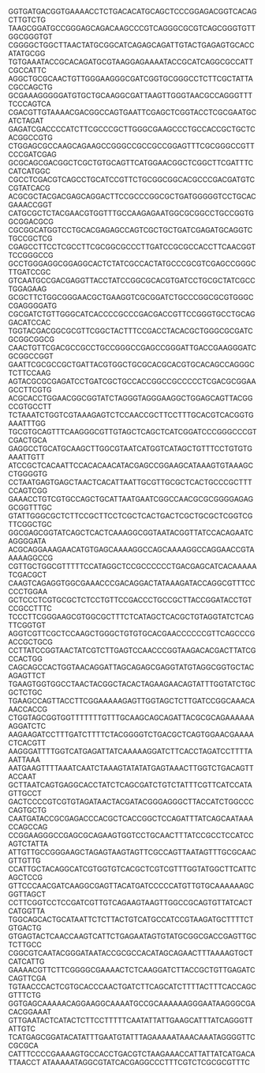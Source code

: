 GGTGATGACGGTGAAAACCTCTGACACATGCAGCTCCCGGAGACGGTCACAGCTTGTCTG
TAAGCGGATGCCGGGAGCAGACAAGCCCGTCAGGGCGCGTCAGCGGGTGTTGGCGGGTGT
CGGGGCTGGCTTAACTATGCGGCATCAGAGCAGATTGTACTGAGAGTGCACCATATGCGG
TGTGAAATACCGCACAGATGCGTAAGGAGAAAATACCGCATCAGGCGCCATTCGCCATTC
AGGCTGCGCAACTGTTGGGAAGGGCGATCGGTGCGGGCCTCTTCGCTATTACGCCAGCTG
GCGAAAGGGGGATGTGCTGCAAGGCGATTAAGTTGGGTAACGCCAGGGTTTTCCCAGTCA
CGACGTTGTAAAACGACGGCCAGTGAATTCGAGCTCGGTACCTCGCGAATGCATCTAGAT
GAGATCGACCCCATCTTCGCCCGCTTGGGCGAAGCCCTGCCACCGCTGCTCACGGCCGTG
CTGGAGCGCCAAGCAGAAGCCGGGCCGCCGCCGGAGTTTCGCGGGCCGTTCCCGATCGAG
GCGCAGCGACGGCTCGCTGTGCAGTTCATGGAACGGCTCGGCTTCGATTTCCATCATGGC
CGCCTCGACGTCAGCCTGCATCCGTTCTGCGGCGGCACGCCCGACGATGTCCGTATCACG
ACGCGCTACGACGAGCAGGACTTCCGCCCGGCGCTGATGGGGGTCCTGCACGAAACCGGT
CATGCGCTCTACGAACGTGGTTTGCCAAGAGAATGGCGCGGCCTGCCGGTGGCGGACGCG
CGCGGCATGGTCCTGCACGAGAGCCAGTCGCTGCTGATCGAGATGCAGGTCTGCCGCTCG
CGAGCCTTCCTCGCCTTCGCGGCGCCCTTGATCCGCGCCACCTTCAACGGTTCCGGGCCG
GCCTGGGAGGCGGAGGCACTCTATCGCCACTATGCCCGCGTCGAGCCGGGCTTGATCCGC
GTCAATGCCGACGAGGTTACCTATCCGGCGCACGTGATCCTGCGCTATCGCCTGGAGAAG
GCGCTTCTGGCGGGAACGCTGAAGGTCGCGGATCTGCCCGGCGCGTGGGCCGAGGGGATG
CGCGATCTGTTGGGCATCACCCCGCCCGACGACCGTTCCGGGTGCCTGCAGGACATCCAC
TGGTACGACGGCGCGTTCGGCTACTTTCCGACCTACACGCTGGGCGCGATCGCGGCGGCG
CAACTGTTCGACGCCGCCTGCCGGGCCGAGCCGGGATTGACCGAAGGGATCGCGGCCGGT
GAATTCGCGCCGCTGATTACGTGGCTGCGCACGCACGTGCACAGCCAGGGCTCTTCCAAG
AGTACGCGCGAGATCCTGATCGCTGCCACCGGCCGCCCCCTCGACGCGGAAGCCTTCGTG
ACGCACCTGGAACGGCGGTATCTAGGGTAGGGAAGGCTGGAGCAGTTACGGCCGTGCCTT
TCTAAATCTGGTCGTAAAGAGTCTCCAACCGCTTCCTTTGCACGTCACGGTGAAATTTGG
TGCGTGCAGTTTCAAGGGCGTTGTAGCTCAGCTCATCGGATCCCGGGCCCGTCGACTGCA
GAGGCCTGCATGCAAGCTTGGCGTAATCATGGTCATAGCTGTTTCCTGTGTGAAATTGTT
ATCCGCTCACAATTCCACACAACATACGAGCCGGAAGCATAAAGTGTAAAGCCTGGGGTG
CCTAATGAGTGAGCTAACTCACATTAATTGCGTTGCGCTCACTGCCCGCTTTCCAGTCGG
GAAACCTGTCGTGCCAGCTGCATTAATGAATCGGCCAACGCGCGGGGAGAGGCGGTTTGC
GTATTGGGCGCTCTTCCGCTTCCTCGCTCACTGACTCGCTGCGCTCGGTCGTTCGGCTGC
GGCGAGCGGTATCAGCTCACTCAAAGGCGGTAATACGGTTATCCACAGAATCAGGGGATA
ACGCAGGAAAGAACATGTGAGCAAAAGGCCAGCAAAAGGCCAGGAACCGTAAAAAGGCCG
CGTTGCTGGCGTTTTTCCATAGGCTCCGCCCCCCTGACGAGCATCACAAAAATCGACGCT
CAAGTCAGAGGTGGCGAAACCCGACAGGACTATAAAGATACCAGGCGTTTCCCCCTGGAA
GCTCCCTCGTGCGCTCTCCTGTTCCGACCCTGCCGCTTACCGGATACCTGTCCGCCTTTC
TCCCTTCGGGAAGCGTGGCGCTTTCTCATAGCTCACGCTGTAGGTATCTCAGTTCGGTGT
AGGTCGTTCGCTCCAAGCTGGGCTGTGTGCACGAACCCCCCGTTCAGCCCGACCGCTGCG
CCTTATCCGGTAACTATCGTCTTGAGTCCAACCCGGTAAGACACGACTTATCGCCACTGG
CAGCAGCCACTGGTAACAGGATTAGCAGAGCGAGGTATGTAGGCGGTGCTACAGAGTTCT
TGAAGTGGTGGCCTAACTACGGCTACACTAGAAGAACAGTATTTGGTATCTGCGCTCTGC
TGAAGCCAGTTACCTTCGGAAAAAGAGTTGGTAGCTCTTGATCCGGCAAACAAACCACCG
CTGGTAGCGGTGGTTTTTTTGTTTGCAAGCAGCAGATTACGCGCAGAAAAAAAGGATCTC
AAGAAGATCCTTTGATCTTTTCTACGGGGTCTGACGCTCAGTGGAACGAAAACTCACGTT
AAGGGATTTTGGTCATGAGATTATCAAAAAGGATCTTCACCTAGATCCTTTTAAATTAAA
AATGAAGTTTTAAATCAATCTAAAGTATATATGAGTAAACTTGGTCTGACAGTTACCAAT
GCTTAATCAGTGAGGCACCTATCTCAGCGATCTGTCTATTTCGTTCATCCATAGTTGCCT
GACTCCCCGTCGTGTAGATAACTACGATACGGGAGGGCTTACCATCTGGCCCCAGTGCTG
CAATGATACCGCGAGACCCACGCTCACCGGCTCCAGATTTATCAGCAATAAACCAGCCAG
CCGGAAGGGCCGAGCGCAGAAGTGGTCCTGCAACTTTATCCGCCTCCATCCAGTCTATTA
ATTGTTGCCGGGAAGCTAGAGTAAGTAGTTCGCCAGTTAATAGTTTGCGCAACGTTGTTG
CCATTGCTACAGGCATCGTGGTGTCACGCTCGTCGTTTGGTATGGCTTCATTCAGCTCCG
GTTCCCAACGATCAAGGCGAGTTACATGATCCCCCATGTTGTGCAAAAAAGCGGTTAGCT
CCTTCGGTCCTCCGATCGTTGTCAGAAGTAAGTTGGCCGCAGTGTTATCACTCATGGTTA
TGGCAGCACTGCATAATTCTCTTACTGTCATGCCATCCGTAAGATGCTTTTCTGTGACTG
GTGAGTACTCAACCAAGTCATTCTGAGAATAGTGTATGCGGCGACCGAGTTGCTCTTGCC
CGGCGTCAATACGGGATAATACCGCGCCACATAGCAGAACTTTAAAAGTGCTCATCATTG
GAAAACGTTCTTCGGGGCGAAAACTCTCAAGGATCTTACCGCTGTTGAGATCCAGTTCGA
TGTAACCCACTCGTGCACCCAACTGATCTTCAGCATCTTTTACTTTCACCAGCGTTTCTG
GGTGAGCAAAAACAGGAAGGCAAAATGCCGCAAAAAAGGGAATAAGGGCGACACGGAAAT
GTTGAATACTCATACTCTTCCTTTTTCAATATTATTGAAGCATTTATCAGGGTTATTGTC
TCATGAGCGGATACATATTTGAATGTATTTAGAAAAATAAACAAATAGGGGTTCCGCGCA
CATTTCCCCGAAAAGTGCCACCTGACGTCTAAGAAACCATTATTATCATGACATTAACCT
ATAAAAATAGGCGTATCACGAGGCCCTTTCGTCTCGCGCGTTTC